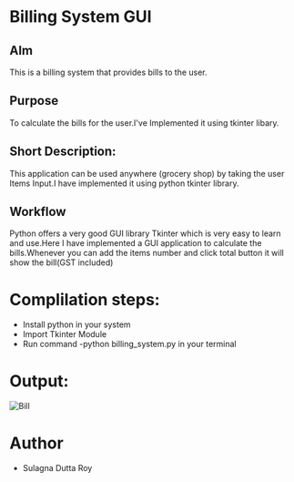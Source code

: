<h1>Billing System GUI</h1>

<h2>AIm</h2>
<p>This is a billing system that provides bills to the user.</p>

<h2>Purpose</h2>
<p>To calculate the bills for the user.I've Implemented it using tkinter libary.</p>

<h2>Short Description:</h2>
<p>This application can be used anywhere (grocery shop) by taking the user Items  Input.I have implemented it using python tkinter library.</p>

<h2>Workflow</h2>
<p>Python offers a very good GUI library Tkinter which is very easy to learn and use.Here I have implemented a GUI application to calculate the bills.Whenever you can add the items number and click total button it will show the bill(GST included) </p>

<h1>Complilation steps:</h1>
<ul>
  <li>Install python in your system</li>
  <li>Import Tkinter Module</li>
  <li>Run command -python billing_system.py in your terminal</li>
  
 </ul>


<h1>Output:</h1>

![Bill](https://user-images.githubusercontent.com/72568715/126379915-3f89ee15-1cb0-4b96-8508-a1f5c908db0a.PNG)

<h1>Author</h1>
<ul><li>Sulagna Dutta Roy</li></ul>
